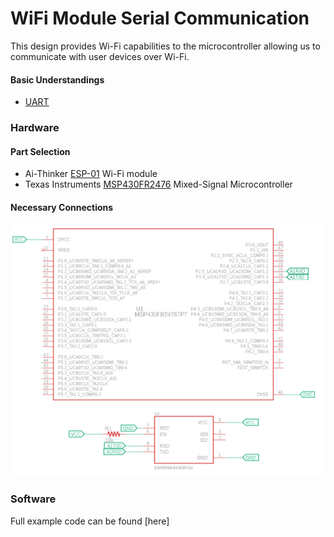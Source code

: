 # WiFi Module Serial Communication
This design provides Wi-Fi capabilities to the microcontroller allowing us to communicate with user devices over Wi-Fi.

#### Basic Understandings
- [UART](https://en.wikipedia.org/wiki/Universal_asynchronous_receiver-transmitter)

### Hardware

#### Part Selection

- Ai-Thinker [ESP-01](https://docs.ai-thinker.com/_media/esp8266/docs/esp-01_product_specification_en.pdf) Wi-Fi module
- Texas Instruments [MSP430FR2476](https://www.ti.com/product/MSP430FR2476/part-details/MSP430FR2476TRHAR) Mixed-Signal Microcontroller

#### Necessary Connections
![Hardware connections image...](https://github.com/KalebOTB/Embedded-Systems/blob/main/ESP01_UART_Communication_for_Wi-Fi_Networking/Circuit.png)

### Software
Full example code can be found [here]
